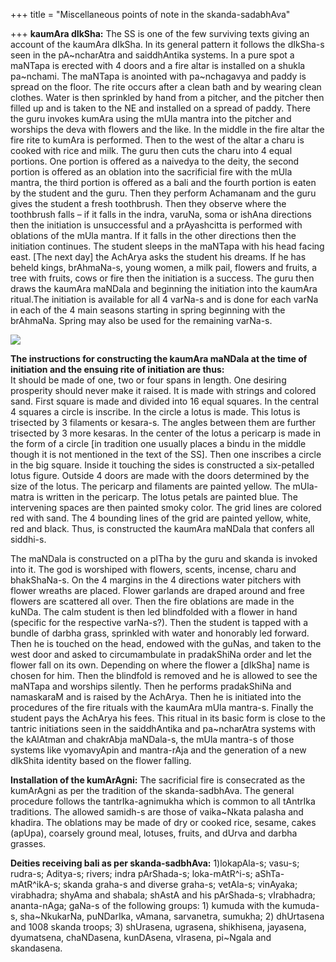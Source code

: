 +++
title = "Miscellaneous points of note in the skanda-sadabhAva"

+++
**kaumAra dIkSha:** The SS is one of the few surviving texts giving an
account of the kaumAra dIkSha. In its general pattern it follows the
dIkSha-s seen in the pA\~ncharAtra and saiddhAntika systems. In a pure
spot a maNTapa is erected with 4 doors and a fire altar is installed on
a shukla pa\~nchami. The maNTapa is anointed with pa\~nchagavya and
paddy is spread on the floor. The rite occurs after a clean bath and by
wearing clean clothes. Water is then sprinkled by hand from a pitcher,
and the pitcher then filled up and is taken to the NE and installed on a
spread of paddy. There the guru invokes kumAra using the mUla mantra
into the pitcher and worships the deva with flowers and the like. In the
middle in the fire altar the fire rite to kumAra is performed. Then to
the west of the altar a charu is cooked with rice and milk. The guru
then cuts the charu into 4 equal portions. One portion is offered as a
naivedya to the deity, the second portion is offered as an oblation into
the sacrificial fire with the mUla mantra, the third portion is offered
as a bali and the fourth portion is eaten by the student and the guru.
Then they perform Achamanam and the guru gives the student a fresh
toothbrush. Then they observe where the toothbrush falls – if it falls
in the indra, varuNa, soma or ishAna directions then the initiation is
unsuccessful and a prAyashcitta is performed with oblations of the mUla
mantra. If it falls in the other directions then the initiation
continues. The student sleeps in the maNTapa with his head facing east.
\[The next day\] the AchArya asks the student his dreams. If he has
beheld kings, brAhmaNa-s, young women, a milk pail, flowers and fruits,
a tree with fruits, cows or fire then the initiation is a success. The
guru then draws the kaumAra maNDala and beginning the initiation into
the kaumAra ritual.The initiation is available for all 4 varNa-s and is
done for each varNa in each of the 4 main seasons starting in spring
beginning with the brAhmaNa. Spring may also be used for the remaining
varNa-s.

[![](https://i2.wp.com/farm4.static.flickr.com/3097/2721966612_3c61582a41_o.png)](http://farm4.static.flickr.com/3097/2721966612_3c61582a41_o.png)

**The instructions for constructing the kaumAra maNDala at the time of
initiation and the ensuing rite of initiation are thus:**  
It should be made of one, two or four spans in length. One desiring
prosperity should never make it raised. It is made with strings and
colored sand. First square is made and divided into 16 equal squares. In
the central 4 squares a circle is inscribe. In the circle a lotus is
made. This lotus is trisected by 3 filaments or kesara-s. The angles
between them are further trisected by 3 more kesaras. In the center of
the lotus a pericarp is made in the form of a circle \[in tradition one
usually places a bindu in the middle though it is not mentioned in the
text of the SS\]. Then one inscribes a circle in the big square. Inside
it touching the sides is constructed a six-petalled lotus figure.
Outside 4 doors are made with the doors determined by the size of the
lotus. The pericarp and filaments are painted yellow. The mUla-matra is
written in the pericarp. The lotus petals are painted blue. The
intervening spaces are then painted smoky color. The grid lines are
colored red with sand. The 4 bounding lines of the grid are painted
yellow, white, red and black. Thus, is constructed the kaumAra maNDala
that confers all siddhi-s.

The maNDala is constructed on a pITha by the guru and skanda is invoked
into it. The god is worshiped with flowers, scents, incense, charu and
bhakShaNa-s. On the 4 margins in the 4 directions water pitchers with
flower wreaths are placed. Flower garlands are draped around and free
flowers are scattered all over. Then the fire oblations are made in the
kuNDa. The calm student is then led blindfolded with a flower in hand
(specific for the respective varNa-s?). Then the student is tapped with
a bundle of darbha grass, sprinkled with water and honorably led
forward. Then he is touched on the head, endowed with the guNas, and
taken to the west door and asked to circumambulate in pradakShiNa order
and let the flower fall on its own. Depending on where the flower a
\[dIkSha\] name is chosen for him. Then the blindfold is removed and he
is allowed to see the maNTapa and worships silently. Then he performs
pradakShiNa and namaskaraM and is raised by the AchArya. Then he is
initiated into the procedures of the fire rituals with the kaumAra mUla
mantra-s. Finally the student pays the AchArya his fees. This ritual in
its basic form is close to the tantric initiations seen in the
saiddhAntika and pa\~ncharAtra systems with the kAlAtman and chakrAbja
maNDala-s, the mUla mantra-s of those systems like vyomavyApin and
mantra-rAja and the generation of a new dIkShita identity based on the
flower falling.

**Installation of the kumArAgni:** The sacrificial fire is consecrated
as the kumArAgni as per the tradition of the skanda-sadbhAva. The
general procedure follows the tantrIka-agnimukha which is common to all
tAntrIka traditions. The allowed samidh-s are those of vaika\~Nkata
palasha and khadira. The oblations may be made of dry or cooked rice,
sesame, cakes (apUpa), coarsely ground meal, lotuses, fruits, and dUrva
and darbha grasses.

**Deities receiving bali as per skanda-sadbhAva:** 1)lokapAla-s; vasu-s;
rudra-s; Aditya-s; rivers; indra pArShada-s; loka-mAtR^i-s;
aShTa-mAtR^ikA-s; skanda graha-s and diverse graha-s; vetAla-s;
vinAyaka; virabhadra; shyAma and shabala; shAstA and his pArShada-s;
vIrabhadra; ananta-nAga; gaNa-s of the following groups: 1) kumuda with
the kumuda-s, sha\~NkukarNa, puNDarIka, vAmana, sarvanetra, sumukha; 2)
dhUrtasena and 1008 skanda troops; 3) shUrasena, ugrasena, shikhisena,
jayasena, dyumatsena, chaNDasena, kunDAsena, vIrasena, pi\~Ngala and
skandasena.
